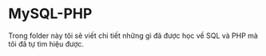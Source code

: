 # MySQL-PHP
Trong folder này tôi sẽ viết chi tiết những gì đã được học về SQL và PHP mà tôi  đã tự tìm hiệu được.
